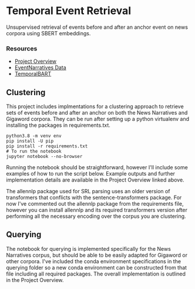 # Temporal Event Retrieval
Unsupervised retrieval of events before and after an anchor event on news corpora using SBERT embeddings.

### Resources
- [Project Overview](https://docs.google.com/document/d/1xA1EH5rD1dT-DMMsot2ouLQyNIE9sxehfIqFszFD_6E/edit?usp=sharing)
- [EventNarratives Data](https://github.com/wenlinyao/EventCommonSenseKnowledge_dissertation/blob/main/event_knowledge_2.0.zip)
- [TemporalBART](https://github.com/jjasonn0717/TemporalBART)

## Clustering
This project includes implmentations for a clustering approach to retrieve sets of events before and after an anchor on both the News Narratives and Gigaword corpora. They can be run after setting up a python virtualenv and installing the packages in requirements.txt. 

```
python3.8 -m venv env
pip install -U pip
pip install -r requirements.txt
# To run the notebook
jupyter notebook --no-browser
```

Running the notebook should be straightforward, however I'll include some examples of how to run the script below. Example outputs and further implementation details are available in the Project Overview linked above.

The allennlp package used for SRL parsing uses an older version of transformers that conflicts with the sentence-transformers package. For now I've commented out the allennlp package from the requirements file, however you can install allennlp and its required transformers version after performing all the necessary encoding over the corpus you are clustering.

## Querying
The notebook for querying is implemented specifically for the News Narratives corpus, but should be able to be easily adapted for Gigaword or other corpora. I've included the conda environment specifications in the querying folder so a new conda environment can be constructed from that file including all required packages. The overall implementation is outlined in the Project Overview.
